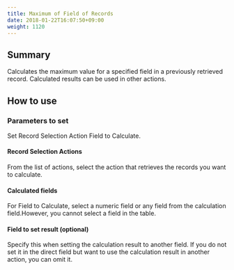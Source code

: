 ```yaml
---
title: Maximum of Field of Records
date: 2018-01-22T16:07:50+09:00
weight: 1120
---
```

## Summary

Calculates the maximum value for a specified field in a previously retrieved record. Calculated results can be used in other actions.

## How to use

### Parameters to set

Set Record Selection Action Field to Calculate.

#### Record Selection Actions

From the list of actions, select the action that retrieves the records you want to calculate.

#### Calculated fields

For Field to Calculate, select a numeric field or any field from the calculation field.However, you cannot select a field in the table.

#### Field to set result (optional)

Specify this when setting the calculation result to another field. If you do not set it in the direct field but want to use the calculation result in another action, you can omit it.
